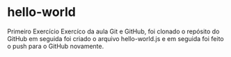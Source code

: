 # hello-world
Primeiro Exercício
Exercíco da aula Git e GitHub, foi clonado o repósito do GitHub em seguida foi criado o arquivo hello-world.js e em seguida foi feito o push para o GitHub novamente.
